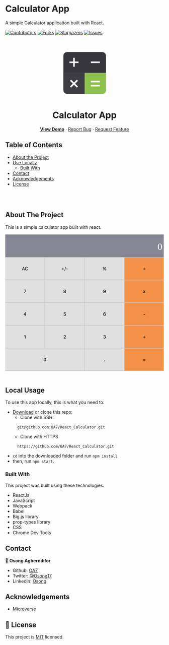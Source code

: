 # Calculator App

A simple Calculator application built with React.

[![Contributors][contributors-shield]][contributors-url]
[![Forks][forks-shield]][forks-url]
[![Stargazers][stars-shield]][stars-url]
[![Issues][issues-shield]][issues-url]

<!-- PROJECT LOGO -->
<br />
<p align="center">
  <a href="https://github.com/OA7/React_Calculator">
    <img src="public/calc.png" alt="Logo" width="150" height="150">
  </a>

  <h1 align="center">Calculator App</h1>

  <p align="center">
    <a href="https://oa7-react-calculator.netlify.app/"><strong>View Demo</strong></a>
    ·
    <a href="https://github.com/OA7/React_Calculator/issues">Report Bug</a>
    ·
    <a href="https://github.com/OA7/React_Calculator/issues">Request Feature</a>
  </p>
</p>

<!-- TABLE OF CONTENTS -->
## Table of Contents

* [About the Project](#about-the-project)
* [Use Locally](#local-usage)
  * [Built With](#built-with)
* [Contact](#contact)
* [Acknowledgements](#acknowledgements)
* [License](#license)

<br>
<br>
<!-- ABOUT THE PROJECT -->

## About The Project

This is a simple calculator app built with react.

![Product Name Screen Shot][product-screenshot]
<br>
<br>
<!-- ![Product Name Screen Shot][product-screenshot2] -->

<!-- ABOUT THE PROJECT -->
## Local Usage

To use this app locally, this is what you need to:

* [Download](https://github.com/OA7/React_Calculator/archive/master.zip) or clone this repo:
  - Clone with SSH:
  ```
    git@github.com:OA7/React_Calculator.git
  ```
  - Clone with HTTPS
  ```
    https://github.com/OA7/React_Calculator.git
  ```
* `cd` into the downloaded folder and run `npm install`
* then, run `npm start`.

### Built With
This project was built using these technologies.
* ReactJs
* JavaScript
* Webpack
* Babel
* Big.js library
* prop-types library
* CSS
* Chrome Dev Tools

<!-- CONTACT -->

## Contact

👤 **Osong Agberndifor**

- Github: [OA7](https://github.com/OA7)
- Twitter: [@Osong17](https://twitter.com/Osong17)
- Linkedin: [Osong](https://linkedin.com/osong-agberndifor)


<!-- ACKNOWLEDGEMENTS -->
## Acknowledgements
* [Microverse](https://www.microverse.org/)

<!-- MARKDOWN LINKS & IMAGES -->
<!-- https://www.markdownguide.org/basic-syntax/#reference-style-links -->
[contributors-shield]: https://img.shields.io/github/contributors/OA7/React_Calculator.svg?style=flat-square
[contributors-url]: https://github.com/OA7/React_Calculator/graphs/contributors
[forks-shield]: https://img.shields.io/github/forks/OA7/React_Calculator.svg?style=flat-square
[forks-url]: https://github.com/OA7/React_Calculator/network/members
[stars-shield]: https://img.shields.io/github/stars/OA7/React_Calculator.svg?style=flat-square
[stars-url]: https://github.com/OA7/React_Calculator/stargazers
[issues-shield]: https://img.shields.io/github/issues/OA7/React_Calculator.svg?style=flat-square
[issues-url]: https://github.com/OA7/React_Calculator/issues
[product-screenshot]: public/calculator.png
<!-- [product-screenshot2]: dist/images/page2.png -->


## 📝 License

This project is [MIT](https://opensource.org/licenses/MIT) licensed.
